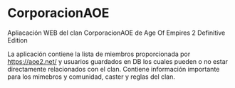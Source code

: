 # CorporacionAOE
Apliacación WEB del clan CorporacionAOE de Age Of Empires 2 Definitive Edition

La aplicación contiene la lista de miembros proporcionada por https://aoe2.net/ y usuarios guardados en DB los cuales pueden o no estar directamente relacionados con el clan.
Contiene información importante para los mimebros y comunidad, caster y reglas del clan.
